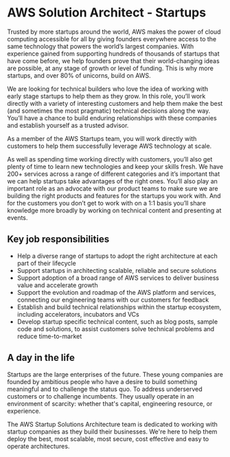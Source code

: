 # AWS Solution Architect - Startups

Trusted by more startups around the world, AWS makes the power of cloud computing accessible for all by giving founders everywhere access to the same technology that powers the world’s largest companies. With experience gained from supporting hundreds of thousands of startups that have come before, we help founders prove that their world-changing ideas are possible, at any stage of growth or level of funding. This is why more startups, and over 80% of unicorns, build on AWS.

We are looking for technical builders who love the idea of working with early stage startups to help them as they grow. In this role, you’ll work directly with a variety of interesting customers and help them make the best (and sometimes the most pragmatic) technical decisions along the way. You’ll have a chance to build enduring relationships with these companies and establish yourself as a trusted advisor.

As a member of the AWS Startups team, you will work directly with customers to help them successfully leverage AWS technology at scale.

As well as spending time working directly with customers, you’ll also get plenty of time to learn new technologies and keep your skills fresh. We have 200+ services across a range of different categories and it’s important that we can help startups take advantages of the right ones. You’ll also play an important role as an advocate with our product teams to make sure we are building the right products and features for the startups you work with. And for the customers you don’t get to work with on a 1:1 basis you’ll share knowledge more broadly by working on technical content and presenting at events.

## Key job responsibilities

- Help a diverse range of startups to adopt the right architecture at each part of their lifecycle
- Support startups in architecting scalable, reliable and secure solutions
- Support adoption of a broad range of AWS services to deliver business value and accelerate growth
- Support the evolution and roadmap of the AWS platform and services, connecting our engineering teams with our customers for feedback
- Establish and build technical relationships within the startup ecosystem, including accelerators, incubators and VCs
- Develop startup specific technical content, such as blog posts, sample code and solutions, to assist customers solve technical problems and reduce time-to-market

## A day in the life

Startups are the large enterprises of the future. These young companies are founded by ambitious people who have a desire to build something meaningful and to challenge the status quo. To address underserved customers or to challenge incumbents. They usually operate in an environment of scarcity: whether that's capital, engineering resource, or experience.

The AWS Startup Solutions Architecture team is dedicated to working with startup companies as they build their businesses. We're here to help them deploy the best, most scalable, most secure, cost effective and easy to operate architectures.
